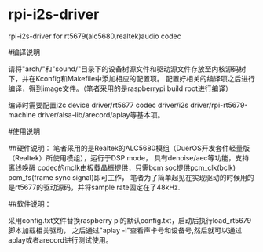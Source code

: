 # rpi-i2s-driver
rpi-i2s-driver for rt5679(alc5680,realtek)audio codec


#编译说明

请将"arch/"和"sound/"目录下的设备树源文件和驱动源文件存放至内核源码树下，并在Kconfig和Makefile中添加相应的配置项。
配置好相关的编译项之后进行编译，得到image文件。（笔者采用的是raspberrypi build root进行编译）

编译时需要配置i2c device driver/rt5677 codec driver/i2s driver/rpi-rt5679-machine driver/alsa-lib/arecord/aplay等基本项。


#使用说明

##硬件说明：
笔者采用的是Realtek的ALC5680模组（DuerOS开发套件轻量版（Realtek）所使用模组），运行于DSP mode，
具有denoise/aec等功能，支持离线唤醒
codec的mclk由板载晶振提供，只需bcm soc提供pcm_clk(bclk) pcm_fs(frame sync signal)即可工作，
笔者为了简单起见在实现驱动的时候用的是rt5677的驱动源码，并将sample rate固定在了48kHz.


##软件说明：

采用config.txt文件替换raspberry pi的默认config.txt，启动后执行load_rt5679脚本加载相关驱动，
之后通过"aplay -l"查看声卡号和设备号,然后就可以通过aplay或者arecord进行测试使用。
